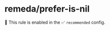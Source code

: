 # remeda/prefer-is-nil

💼 This rule is enabled in the ✅ `recommended` config.

<!-- end auto-generated rule header -->
